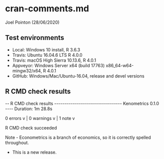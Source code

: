 cran-comments.md
================
Joel Pointon (28/06/2020)

## Test environments
  - Local: Windows 10 install, R 3.6.3
  - Travis: Ubuntu 16.04.6 LTS R 4.0.0
  - Travis: macOS High Sierra 10.13.6, R 4.0.1
  - Appveyor: Windows Server x64 (build 17763) x86_64-w64-mingw32/x64, R 4.0.1
  - GitHub: Windows/Mac/Ubuntu-16.04, release and devel versions

## R CMD check results

-- R CMD check results ---------------------------------- Kenometrics 0.1.0 ----
Duration: 1m 28.8s

0 errors v | 0 warnings v | 1 note v

R CMD check succeeded

Note - Econometrics is a branch of economics, so it is correctly spelled throughout.

* This is a new release.


